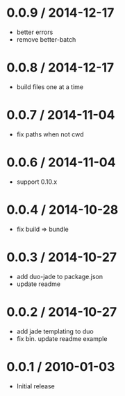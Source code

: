 
0.0.9 / 2014-12-17
==================

  * better errors
  * remove better-batch

0.0.8 / 2014-12-17
==================

  * build files one at a time

0.0.7 / 2014-11-04
==================

  * fix paths when not cwd

0.0.6 / 2014-11-04
==================

  * support 0.10.x

0.0.4 / 2014-10-28
==================

  * fix build => bundle

0.0.3 / 2014-10-27
==================

  * add duo-jade to package.json
  * update readme

0.0.2 / 2014-10-27
==================

  * add jade templating to duo
  * fix bin. update readme example

0.0.1 / 2010-01-03
==================

  * Initial release
